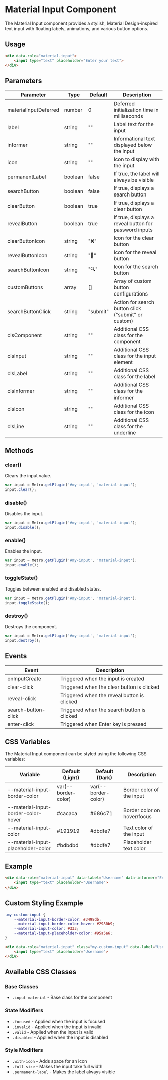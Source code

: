 # Material Input Component

The Material Input component provides a stylish, Material Design-inspired text input with floating labels, animations, and various button options.

## Usage

```html
<div data-role="material-input">
    <input type="text" placeholder="Enter your text">
</div>
```

## Parameters

| Parameter | Type | Default | Description |
| --- | --- | --- | --- |
| materialInputDeferred | number | 0 | Deferred initialization time in milliseconds |
| label | string | "" | Label text for the input |
| informer | string | "" | Informational text displayed below the input |
| icon | string | "" | Icon to display with the input |
| permanentLabel | boolean | false | If true, the label will always be visible |
| searchButton | boolean | false | If true, displays a search button |
| clearButton | boolean | true | If true, displays a clear button |
| revealButton | boolean | true | If true, displays a reveal button for password inputs |
| clearButtonIcon | string | "❌" | Icon for the clear button |
| revealButtonIcon | string | "👀" | Icon for the reveal button |
| searchButtonIcon | string | "🔍" | Icon for the search button |
| customButtons | array | [] | Array of custom button configurations |
| searchButtonClick | string | "submit" | Action for search button click ("submit" or custom) |
| clsComponent | string | "" | Additional CSS class for the component |
| clsInput | string | "" | Additional CSS class for the input element |
| clsLabel | string | "" | Additional CSS class for the label |
| clsInformer | string | "" | Additional CSS class for the informer |
| clsIcon | string | "" | Additional CSS class for the icon |
| clsLine | string | "" | Additional CSS class for the underline |

## Methods

### clear()
Clears the input value.

```javascript
var input = Metro.getPlugin('#my-input', 'material-input');
input.clear();
```

### disable()
Disables the input.

```javascript
var input = Metro.getPlugin('#my-input', 'material-input');
input.disable();
```

### enable()
Enables the input.

```javascript
var input = Metro.getPlugin('#my-input', 'material-input');
input.enable();
```

### toggleState()
Toggles between enabled and disabled states.

```javascript
var input = Metro.getPlugin('#my-input', 'material-input');
input.toggleState();
```

### destroy()
Destroys the component.

```javascript
var input = Metro.getPlugin('#my-input', 'material-input');
input.destroy();
```

## Events

| Event | Description |
| --- | --- |
| onInputCreate | Triggered when the input is created |
| clear-click | Triggered when the clear button is clicked |
| reveal-click | Triggered when the reveal button is clicked |
| search-button-click | Triggered when the search button is clicked |
| enter-click | Triggered when Enter key is pressed |

## CSS Variables

The Material Input component can be styled using the following CSS variables:

| Variable | Default (Light) | Default (Dark) | Description |
| --- | --- | --- | --- |
| --material-input-border-color | var(--border-color) | var(--border-color) | Border color of the input |
| --material-input-border-color-hover | #cacaca | #686c71 | Border color on hover/focus |
| --material-input-color | #191919 | #dbdfe7 | Text color of the input |
| --material-input-placeholder-color | #bdbdbd | #dbdfe7 | Placeholder text color |

## Example

```html
<div data-role="material-input" data-label="Username" data-informer="Enter your username">
    <input type="text" placeholder="Username">
</div>
```

## Custom Styling Example

```css
.my-custom-input {
    --material-input-border-color: #3498db;
    --material-input-border-color-hover: #2980b9;
    --material-input-color: #333;
    --material-input-placeholder-color: #95a5a6;
}
```

```html
<div data-role="material-input" class="my-custom-input" data-label="Username">
    <input type="text" placeholder="Username">
</div>
```

## Available CSS Classes

### Base Classes
- `.input-material` - Base class for the component

### State Modifiers
- `.focused` - Applied when the input is focused
- `.invalid` - Applied when the input is invalid
- `.valid` - Applied when the input is valid
- `.disabled` - Applied when the input is disabled

### Style Modifiers
- `.with-icon` - Adds space for an icon
- `.full-size` - Makes the input take full width
- `.permanent-label` - Makes the label always visible